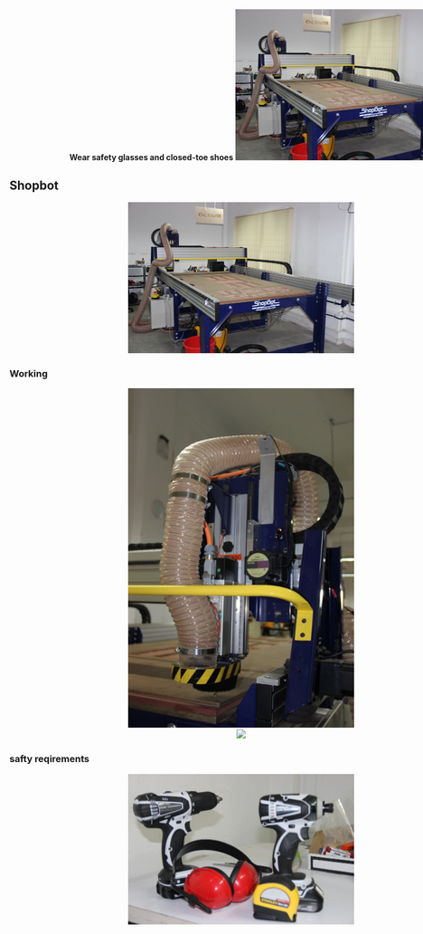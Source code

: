 <div style="width:800px; margin:0 auto;">

<div align="right" style="margin-left:2.5%" style="margin-right:3%">
<b>Wear safety glasses and closed-toe shoes</b> <right><img src="img/shopbot/1.JPG" width= "400"/></right>
</div>

## Shopbot

<div align="justify" style="margin-left:2.5%" style="margin-right:3%">

<center><img src="img/shopbot/1.JPG" width= "400"/></center>


</div>

### Working
<div align="justify" style="margin-left:2.5%" style="margin-right:3%">


<center><img src="img/shopbot/3.JPG" width= "400"/></center>


<center><img src="img/shopbot/5.JPG" width= "400"/></center>
</div>

### safty reqirements
<div align="justify" style="margin-left:2.5%" style="margin-right:3%">


<center><img src="img/shopbot/4.JPG" width= "400"/></center>
</div>

</div>